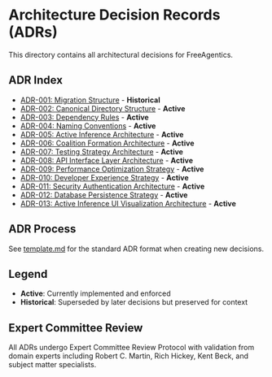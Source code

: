 # Architecture Decision Records (ADRs)

This directory contains all architectural decisions for FreeAgentics.

## ADR Index

- [ADR-001: Migration Structure](001-migration-structure.md) - **Historical**
- [ADR-002: Canonical Directory Structure](002-canonical-directory-structure.md) - **Active**
- [ADR-003: Dependency Rules](003-dependency-rules.md) - **Active**
- [ADR-004: Naming Conventions](004-naming-conventions.md) - **Active**
- [ADR-005: Active Inference Architecture](005-active-inference-architecture.md) - **Active**
- [ADR-006: Coalition Formation Architecture](006-coalition-formation-architecture.md) - **Active**
- [ADR-007: Testing Strategy Architecture](007-testing-strategy-architecture.md) - **Active**
- [ADR-008: API Interface Layer Architecture](008-api-interface-layer-architecture.md) - **Active**
- [ADR-009: Performance Optimization Strategy](009-performance-optimization-strategy.md) - **Active**
- [ADR-010: Developer Experience Strategy](010-developer-experience-strategy.md) - **Active**
- [ADR-011: Security Authentication Architecture](011-security-authentication-architecture.md) - **Active**
- [ADR-012: Database Persistence Strategy](012-database-persistence-strategy.md) - **Active**
- [ADR-013: Active Inference UI Visualization Architecture](013-active-inference-ui-visualization-architecture.md) - **Active**

## ADR Process

See [template.md](template.md) for the standard ADR format when creating new decisions.

## Legend

- **Active**: Currently implemented and enforced
- **Historical**: Superseded by later decisions but preserved for context

## Expert Committee Review

All ADRs undergo Expert Committee Review Protocol with validation from domain experts including Robert C. Martin, Rich Hickey, Kent Beck, and subject matter specialists.
